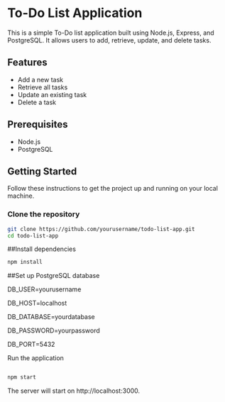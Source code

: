 # To-Do List Application

This is a simple To-Do list application built using Node.js, Express, and PostgreSQL. It allows users to add, retrieve, update, and delete tasks.

## Features

- Add a new task
- Retrieve all tasks
- Update an existing task
- Delete a task

## Prerequisites

- Node.js
- PostgreSQL

## Getting Started

Follow these instructions to get the project up and running on your local machine.

### Clone the repository

```bash
git clone https://github.com/yourusername/todo-list-app.git
cd todo-list-app
```

##Install dependencies
```bash
npm install
```

##Set up PostgreSQL database

DB_USER=yourusername

DB_HOST=localhost

DB_DATABASE=yourdatabase

DB_PASSWORD=yourpassword

DB_PORT=5432


Run the application
```bash

npm start
```
The server will start on http://localhost:3000.
